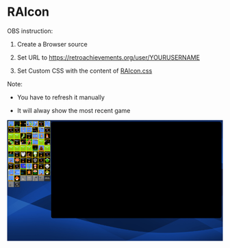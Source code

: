 # RAIcon

OBS instruction:

1. Create a Browser source

2. Set URL to https://retroachievements.org/user/YOURUSERNAME

3. Set Custom CSS with the content of [RAIcon.css](https://raw.githubusercontent.com/Moliman/RAIcon/master/RAIcon.css)

Note:

* You have to refresh it manually

* It will alway show the most recent game


![GitHub Logo](https://github.com/Moliman/RAIcon/blob/master/Demo.png)
